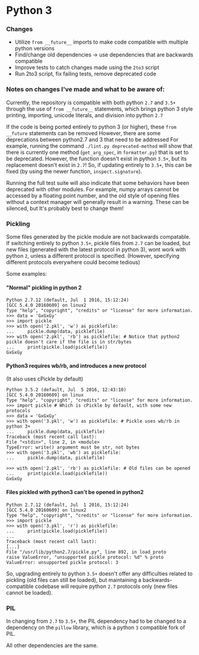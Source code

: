 # Python 3

### Changes

  - Utilize `from __future__` imports to make code compatible with multiple python versions
  - Find/change old dependencies -> use dependencies that are backwards compatible
  - Improve tests to catch changes made using the `2to3` script
  - Run 2to3 script, fix failing tests, remove deprecated code

### Notes on changes I've made and what to be aware of:

Currently, the repository is compatible with both python `2.7` and `3.5+` through the use of `from __future__` statements, which brings python 3 style printing, importing, unicode literals, and division into python `2.7`
  
If the code is being ported entirely to python 3 (or higher), these `from __future` statements can be removed
However, there are some deprecations between python2.7 and 3 that need to be addressed
For example, running the command `./lint.py deprecated-method` will show that there is currently one method (`get_arg_spec`, in `formatter.py`) that is set to be deprecated. However, the function doesn't exist in python `3.5+`, but its replacement doesn't exist in `2.7`! So, if updating entirely to `3.5+`, this can be fixed (by using the newer function, `inspect.signature`). 
  
Running the full test suite will also indicate that some behaviors have been deprecated with other modules. For example, numpy arrays cannot be accessed by a floating point number, and the old style of opening files without a context manager will generally result in a warning. These can be silenced, but It's probably best to change them!

### Pickling

Some files generated by the pickle module are not backwards compatable. If switching entirely to python `3.5+`, pickle files from `2.7` can be loaded, but new files (generated with the latest protocol in python 3), wont work with python `2`, unless a different protocol is specified. (However, specifying different protocols everywhere could become tedious)

Some examples: 

#### "Normal" pickling in python 2

    Python 2.7.12 (default, Jul  1 2016, 15:12:24) 
    [GCC 5.4.0 20160609] on linux2
    Type "help", "copyright", "credits" or "license" for more information.
    >>> data = 'GxGxGy'
    >>> import pickle
    >>> with open('2.pkl', 'w') as picklefile:
    ...     pickle.dump(data, picklefile)
    >>> with open('2.pkl', 'rb') as picklefile: # Notice that python2 pickle doesn't care if the file is in str/bytes
    ...     print(pickle.load(picklefile))
    GxGxGy

#### Python3 requires wb/rb, and introduces a new protocol
  (It also uses cPickle by default)

    Python 3.5.2 (default, Jul  5 2016, 12:43:10) 
    [GCC 5.4.0 20160609] on linux
    Type "help", "copyright", "credits" or "license" for more information.
    >>> import pickle # Which is cPickle by default, with some new protocols
    >>> data = 'GxGxGy'
    >>> with open('3.pkl', 'w') as picklefile: # Pickle uses wb/rb in python 3+
    ...     pickle.dump(data, picklefile)
    Traceback (most recent call last):
    File "<stdin>", line 2, in <module>
    TypeError: write() argument must be str, not bytes
    >>> with open('3.pkl', 'wb') as picklefile: 
    ...     pickle.dump(data, picklefile)

    >>> with open('2.pkl', 'rb') as picklefile: # Old files can be opened
    ...     print(pickle.load(picklefile))
    GxGxGy

#### Files pickled with python3 can't be opened in python2

    Python 2.7.12 (default, Jul  1 2016, 15:12:24)
    [GCC 5.4.0 20160609] on linux2
    Type "help", "copyright", "credits" or "license" for more information.
    >>> import pickle
    >>> with open('3.pkl', 'r') as picklefile:
    ...     print(pickle.load(picklefile))
    ... 
    Traceback (most recent call last):
    [...]
    File "/usr/lib/python2.7/pickle.py", line 892, in load_proto
    raise ValueError, "unsupported pickle protocol: %d" % proto
    ValueError: unsupported pickle protocol: 3

So, upgrading entirely to python `3.5+` doesn't offer any difficulties related to pickling (old files can still be loaded), but maintaining a backwards-compatible codebase will require python `2.7` protocols only (new files cannot be loaded).

### PIL

In changing from `2.7` to `3.5+`, the PIL dependency had to be changed to a dependency on the `pillow` library, which is a python `3` compatible fork of PIL.

All other dependencies are the same.
